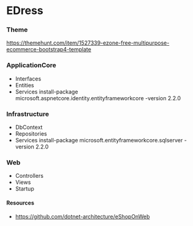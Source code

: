 # EDress

### Theme
https://themehunt.com/item/1527339-ezone-free-multipurpose-ecommerce-bootstrap4-template

### ApplicationCore
- Interfaces
- Entities
- Services
install-package microsoft.aspnetcore.identity.entityframeworkcore -version 2.2.0

### Infrastructure
- DbContext
- Repositories
- Services
install-package microsoft.entityframeworkcore.sqlserver -version 2.2.0

### Web
- Controllers
- Views
- Startup

#### Resources
- https://github.com/dotnet-architecture/eShopOnWeb